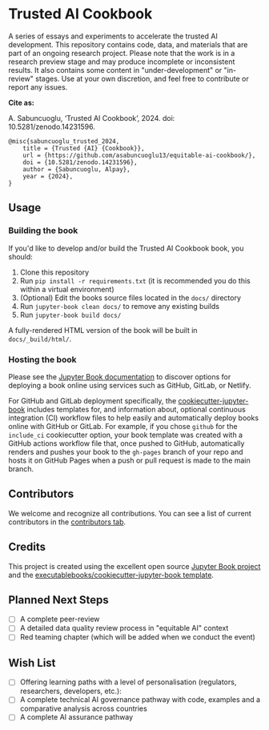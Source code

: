 # Trusted AI Cookbook

A series of essays and experiments to accelerate the trusted AI development. This repository contains code, data, and materials that are part of an ongoing research project. Please note that the work is in a research preview stage and may produce incomplete or inconsistent results. It also contains some content in "under-development" or "in-review" stages. Use at your own discretion, and feel free to contribute or report any issues.

**Cite as:**

A. Sabuncuoglu, ‘Trusted AI Cookbook’, 2024. doi: 10.5281/zenodo.14231596.

```
@misc{sabuncuoglu_trusted_2024,
	title = {Trusted {AI} {Cookbook}},
	url = {https://github.com/asabuncuoglu13/equitable-ai-cookbook/},
	doi = {10.5281/zenodo.14231596},
	author = {Sabuncuoglu, Alpay},
	year = {2024},
}
```

## Usage

### Building the book

If you'd like to develop and/or build the Trusted AI Cookbook book, you should:

1. Clone this repository
2. Run `pip install -r requirements.txt` (it is recommended you do this within a virtual environment)
3. (Optional) Edit the books source files located in the `docs/` directory
4. Run `jupyter-book clean docs/` to remove any existing builds
5. Run `jupyter-book build docs/`

A fully-rendered HTML version of the book will be built in `docs/_build/html/`.

### Hosting the book

Please see the [Jupyter Book documentation](https://jupyterbook.org/publish/web.html) to discover options for deploying a book online using services such as GitHub, GitLab, or Netlify.

For GitHub and GitLab deployment specifically, the [cookiecutter-jupyter-book](https://github.com/executablebooks/cookiecutter-jupyter-book) includes templates for, and information about, optional continuous integration (CI) workflow files to help easily and automatically deploy books online with GitHub or GitLab. For example, if you chose `github` for the `include_ci` cookiecutter option, your book template was created with a GitHub actions workflow file that, once pushed to GitHub, automatically renders and pushes your book to the `gh-pages` branch of your repo and hosts it on GitHub Pages when a push or pull request is made to the main branch.

## Contributors

We welcome and recognize all contributions. You can see a list of current contributors in the [contributors tab](https://github.com/asabuncuoglu13/docs/graphs/contributors).

## Credits

This project is created using the excellent open source [Jupyter Book project](https://jupyterbook.org/) and the [executablebooks/cookiecutter-jupyter-book template](https://github.com/executablebooks/cookiecutter-jupyter-book).


## Planned Next Steps

- [ ] A complete peer-review
- [ ] A detailed data quality review process in "equitable AI" context
- [ ] Red teaming chapter (which will be added when we conduct the event)

## Wish List

- [ ] Offering learning paths with a level of personalisation (regulators, researchers, developers, etc.):
- [ ] A complete technical AI governance pathway with code, examples and a comparative analysis across countries
- [ ] A complete AI assurance pathway
